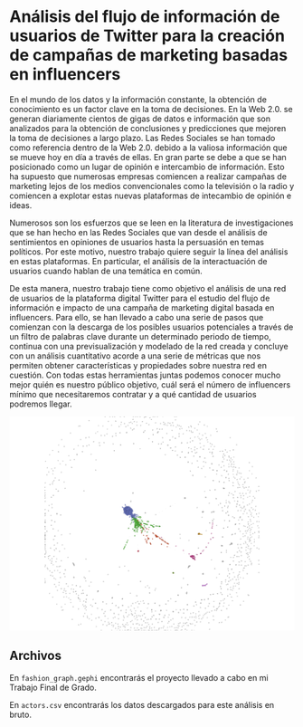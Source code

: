 # Análisis del flujo de información de usuarios de Twitter para la creación de campañas de marketing basadas en influencers

En el mundo de los datos y la información constante, la obtención de conocimiento es un factor clave en la toma de decisiones. En la Web 2.0. se generan diariamente cientos de gigas de datos e información que son analizados para la obtención de conclusiones y predicciones que mejoren la toma de decisiones a largo plazo. Las Redes Sociales se han tomado como referencia dentro de la Web 2.0. debido a la valiosa información que se mueve hoy en día a través de ellas. En gran parte se debe a que se han posicionado como un lugar de opinión e intercambio de información. Esto ha supuesto que numerosas empresas comiencen a realizar campañas de marketing lejos de los medios convencionales como la televisión o la radio y comiencen a explotar estas nuevas plataformas de intecambio de opinión e ideas.

Numerosos son los esfuerzos que se leen en la literatura de investigaciones que se han hecho en las Redes Sociales que van desde el análisis de sentimientos en opiniones de usuarios hasta la persuasión en temas políticos. Por este motivo, nuestro trabajo quiere seguir la línea del análisis en estas plataformas. En particular, el análisis de la interactuación de usuarios cuando hablan de una temática en común.

De esta manera, nuestro trabajo tiene como objetivo el análisis de una red de usuarios de la plataforma digital Twitter para el estudio del flujo de información e impacto de una campaña de marketing digital basada en influencers. Para ello, se han llevado a cabo una serie de pasos que comienzan con la descarga de los posibles usuarios potenciales a través de un filtro de palabras clave durante un determinado periodo de tiempo, continua con una previsualización y modelado de la red creada y concluye con un análisis cuantitativo acorde a una serie de métricas que nos permiten obtener características y propiedades sobre nuestra red en cuestión. Con todas estas herramientas juntas podemos conocer mucho mejor quién es nuestro público objetivo, cuál será el número de influencers mínimo que necesitaremos contratar y a qué cantidad de usuarios podremos llegar.

![Red de usuarios de Twitter analizados en este trabajo](twitter_graph_general.png)

## Archivos

En `fashion_graph.gephi` encontrarás el proyecto llevado a cabo en mi Trabajo Final de Grado. 

En `actors.csv` encontrarás los datos descargados para este análisis en bruto.
